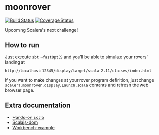 # moonrover

[![Build Status](https://travis-ci.org/Scalera/moonrover.svg?branch=master)](https://travis-ci.org/Scalera/moonrover)
[![Coverage Status](https://coveralls.io/repos/Scalera/moonrover/badge.svg?branch=master&service=github)](https://coveralls.io/github/Scalera/moonrover?branch=master)

Upcoming Scalera's next challenge!

## How to run

Just execute ```sbt ~fastOptJS``` and you'll be able to simulate your rovers' landing at
```
http://localhost:12345/display/target/scala-2.11/classes/index.html
```

If you want to make changes at your rover program definition,
just change ```scalera.moonrover.display.Launch.scala``` contents and refresh the web browser page.

## Extra documentation

* [Hands-on scala](http://lihaoyi.github.io/hands-on-scala-js/)
* [Scalajs-dom](http://scala-js.github.io/scala-js-dom/)
* [Workbench-example](https://github.com/lihaoyi/workbench-example-app)